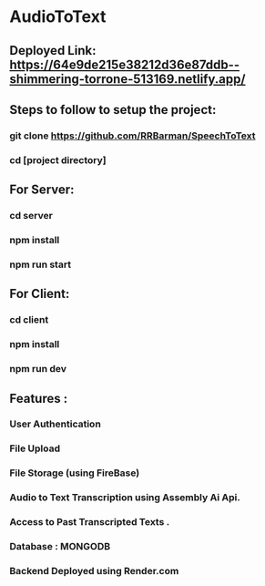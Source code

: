 # AudioToText
## Deployed Link: https://64e9de215e38212d36e87ddb--shimmering-torrone-513169.netlify.app/
## Steps to follow to setup the project:
### git clone https://github.com/RRBarman/SpeechToText
### cd [project directory]
## For Server:
### cd server
### npm install
### npm run start
## For Client:
### cd client
### npm install
### npm run dev
## Features :
### User Authentication
### File Upload
### File Storage (using FireBase)
### Audio to Text Transcription using Assembly Ai Api.
### Access to Past Transcripted Texts .
### Database : MONGODB
### Backend Deployed using Render.com
